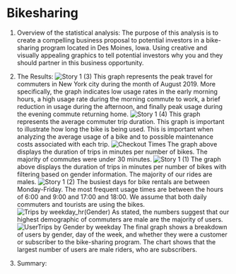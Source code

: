 # Bikesharing

1. Overview of the statistical analysis:
The purpose of this analysis is to create a compelling business proposal to potential investors in a bike-sharing program located in Des Moines, Iowa. Using creative and visually appealing graphics to tell potential investors why you and they should partner in this business opportunity.

2. The Results:
![Story 1 (3)](https://user-images.githubusercontent.com/67697826/209372497-f4e4779c-f2a1-4a18-b199-07994760620f.png) This graph represents the peak travel for commuters in New York city during the month of August 2019. More specifically, the graph indicates low usage rates in the early morning hours, a high usage rate during the morning commute to work, a brief reduction in usage during the afternoon, and finally peak usage during the evening commute returning home. 
![Story 1 (4)](https://user-images.githubusercontent.com/67697826/209375957-68198dde-ad2f-4b6f-bda1-43788e175864.png) This graph represents the average commuter trip duration. This graph is important to illustrate how long the bike is being used. This is important when analyzing the average usage of a bike and to possible maintenance costs associated with each trip.
![Checkout Times](https://user-images.githubusercontent.com/67697826/209376991-c99f2ce4-3139-405a-af12-6525046d3fb5.png) The graph above displays the duration of trips in minutes per number of bikes. The majority of commutes were under 30 minutes.
![Story 1 (1)](https://user-images.githubusercontent.com/67697826/209379975-b9ed6727-bd86-4106-85e5-8b051e7eec57.png) The graph above displays the duration of trips in minutes per number of bikes with filtering based on gender information. The majority of our rides are males.
![Story 1 (2)](https://user-images.githubusercontent.com/67697826/209381677-a447374f-0997-4c79-8e66-7f145608d04d.png) The busiest days for bike rentals are between Monday-Friday. The most frequent usage times are between the hours of 6:00 and 9:00 and 17:00 and 18:00. We assume that both daily commuters and tourists are using the bikes.
![Trips by weekday_hr(Gender)](https://user-images.githubusercontent.com/67697826/209382980-965d6898-83f5-4838-973a-c03c9266424c.png) As stated, the numbers suggest that our highest demographic of commuters are male are the majority of users.
![UserTrips by Gender by weekday](https://user-images.githubusercontent.com/67697826/209384179-269406e3-e611-4990-86b2-d08d44e7ce5c.png) 
The final graph shows a breakdown of users by gender, day of the week, and whether they were a customer or subscriber to the bike-sharing program. The chart shows that the largest number of users are male riders, who are subscribers.

3. Summary:
